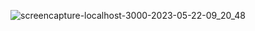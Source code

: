 ![screencapture-localhost-3000-2023-05-22-09_20_48](https://github.com/fayjulislamalimran/putator/assets/95949638/8b9cff9d-7e38-4803-a696-f27a871a2b20)
